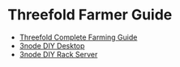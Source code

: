 # Threefold Farmer Guide

- [Threefold Complete Farming Guide](./TF_Complete_Farmer_Guide/farmer_guide.md)
- [3node DIY Desktop](./3node_diy_desktop/3node_diy_desktop.md)
- [3node DIY Rack Server](./3node_diy_rack_server/3node_diy_rack_server.md)